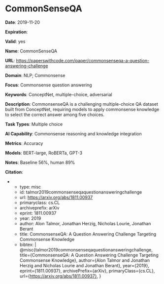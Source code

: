 # CommonSenseQA

**Date**: 2019-11-20

**Expiration**: 

**Valid**: yes

**Name**: CommonSenseQA

**URL**: https://paperswithcode.com/paper/commonsenseqa-a-question-answering-challenge

**Domain**: NLP; Commonsense

**Focus**: Commonsense question answering

**Keywords**: ConceptNet, multiple-choice, adversarial

**Description**: CommonsenseQA is a challenging multiple-choice QA dataset built from ConceptNet, requiring models to apply commonsense knowledge to select the correct answer  among five choices. 

**Task Types**: Multiple choice

**AI Capability**: Commonsense reasoning and knowledge integration

**Metrics**: Accuracy

**Models**: BERT-large, RoBERTa, GPT-3

**Notes**: Baseline 56%, human 89%

**Citation**:

-
  - type: misc
  - id: talmor2019commonsenseqaquestionansweringchallenge
  - url: https://arxiv.org/abs/1811.00937
  - primaryclass: cs.CL
  - archiveprefix: arXiv
  - eprint: 1811.00937
  - year: 2019
  - author: Alon Talmor, Jonathan Herzig, Nicholas Lourie, Jonathan Berant
  - title: CommonsenseQA: A Question Answering Challenge Targeting Commonsense Knowledge
  - bibtex: |
      @misc{talmor2019commonsenseqaquestionansweringchallenge,
        title={CommonsenseQA: A Question Answering Challenge Targeting Commonsense Knowledge}, 
        author={Alon Talmor and Jonathan Herzig and Nicholas Lourie and Jonathan Berant},
        year={2019},
        eprint={1811.00937},
        archivePrefix={arXiv},
        primaryClass={cs.CL},
        url={https://arxiv.org/abs/1811.00937}, 
      }

